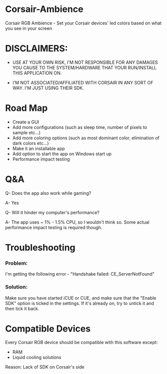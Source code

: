 # Corsair-Ambience
Corsair RGB Ambience - Set your Corsair devices' led colors based on what you see in your screen



# DISCLAIMERS: 
- USE AT YOUR OWN RISK, I'M NOT RESPONSIBLE FOR ANY DAMAGES YOU CAUSE TO THE SYSTEM/HARDWARE THAT YOUR RUN/INSTALL THIS APPLICATION ON.

- I'M NOT ASSOCIATED/AFFILIATED WITH CORSAIR IN ANY SORT OF WAY. I'M JUST USING THEIR SDK.

# Road Map
- Create a GUI
- Add more configurations (such as sleep time, number of pixels to sample etc...)
- Add more coloring options (such as most dominant color, elimination of dark colors etc...)
- Make it an installable app
- Add option to start the app on Windows start up
- Performance impact testing

# Q&A
Q- Does the app also work while gaming?

A- Yes

Q- Will it hinder my computer's performance?

A- The app uses ~ 1% - 1.5% CPU, so I wouldn't think so. Some actual performance impact testing is required though.


# Troubleshooting
### Problem:
I'm getting the following error - "Handshake failed: CE_ServerNotFound"

### Solution: 
Make sure you have started iCUE or CUE, and make sure that the "Enable SDK" option is ticked in the settings. If it's already on, try to untick it and then tick it back.


# Compatible Devices
Every Corsair RGB device should be compatible with this software except:
- RAM
- Liquid cooling solutions

Reason: Lack of SDK on Corsair's side
